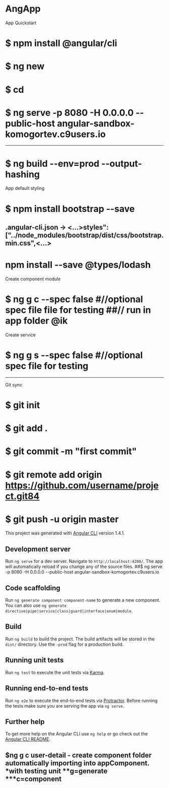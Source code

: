 # AngApp

App Quickstart
# $ npm install @angular/cli
# $ ng new <project name>
# $ cd <project name>
# $ ng serve -p 8080 -H 0.0.0.0 --public-host angular-sandbox-komogortev.c9users.io
---------------------
# $ ng build --env=prod --output-hashing

App default styling
# $ npm install bootstrap --save
## .angular-cli.json -> <...>styles": ["../node_modules/bootstrap/dist/css/bootstrap.min.css",<...>
#  npm install --save @types/lodash

Create component module
# $ ng g c <module name> --spec false #//optional spec file file for testing ##// run in app folder @ik

Create service
# $ ng g s <service name> --spec false #//optional spec file for testing 

---------------------------------------------------------------------------
Git sync
# $ git init
# $ git add .
# $ git commit -m "first commit"
# $ git remote add origin https://github.com/username/project.git84
# $ git push -u origin master


This project was generated with [Angular CLI](https://github.com/angular/angular-cli) version 1.4.1.

## Development server

Run `ng serve` for a dev server. Navigate to `http://localhost:4200/`. The app will automatically reload if you change any of the source files.
##$ ng serve -p 8080 -H 0.0.0.0 --public-host angular-sandbox-komogortev.c9users.io


## Code scaffolding

Run `ng generate component component-name` to generate a new component. You can also use `ng generate directive|pipe|service|class|guard|interface|enum|module`.

## Build

Run `ng build` to build the project. The build artifacts will be stored in the `dist/` directory. Use the `-prod` flag for a production build.

## Running unit tests

Run `ng test` to execute the unit tests via [Karma](https://karma-runner.github.io).

## Running end-to-end tests

Run `ng e2e` to execute the end-to-end tests via [Protractor](http://www.protractortest.org/).
Before running the tests make sure you are serving the app via `ng serve`.

## Further help

To get more help on the Angular CLI use `ng help` or go check out the [Angular CLI README](https://github.com/angular/angular-cli/blob/master/README.md).


## $ng g c user-detail - create component folder automatically importing into appComponent. *with testing unit **g=generate ***c=component